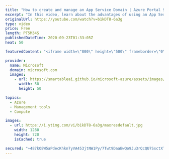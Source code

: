 ```yaml
---
title: "How to create and manage an App Service Domain | Azure Portal Series"
excerpt: "In this video, learn about the advantages of using an App Service Domain and how to create an App Service Domain using the Azure portal.   Try out these features in the Azure portal: https://portal.azure.com  Keep connected on Twitter: https://twitter.com/AzurePortal  And make sure to keep an eye on"
originalUrl: https://youtube.com/watch?v=b1kDT8-6a3g
type: video
price: Free
length: PT5M34S
publishedDateTime: 2020-09-23T01:33:05Z
heat: 50

featuredContent: "<iframe width=\"800\" height=\"500\" frameborder=\"0\" src=\"https://www.youtube.com/embed/b1kDT8-6a3g\" allow=\"accelerometer; autoplay; encrypted-media; gyroscope; picture-in-picture\" allowfullscreen></iframe>"

provider:
  name: Microsoft
  domain: microsoft.com
  images:
    - url: https://smartableai.github.io/microsoft-azure/assets/images/organizations/microsoft.com-50x50.jpg
      width: 50
      height: 50

topics:
  - Azure
  - Management tools
  - Compute

images:
  - url: https://i.ytimg.com/vi/b1kDT8-6a3g/maxresdefault.jpg
    width: 1280
    height: 720
    isCached: true

secured: "+487kO8W5aPdecKhkn7yVA453jtNW1Py/7Twt9DaaBwQo9Ju3rQcQU7SsctXTNTL2lAipcv3Gg8AJnGCGkTBkHEazUHklIXwrgphW22VNIogPVn+RVuSdWao9up3tFtRuEMN1vNo02vpLVWyq8jqBWQPg0NPbIZ1F1FLx+TuGOGYhsaSmsEDwAzNdHEOpRYQ6R1jbJOqp1FRZM4uFhxzRsA3mwA2d+o9D4xtbndVRWYYMa5VVN44UXvzQmxZh2mV+3VYjK4B1Poq+q1fU2P2X7RjkcTISdVjCLPFfisWP0+qSuaq1pfTsKc4jjoMbMtaFIxKitZanaEvLXeN0iWpXa5aVcoGZT9Se9bJwNdooJfnB2HtJDfZIjBCP0Hi9kxDJy2iwgUSFrmYCZxcE/0F+seR854DE3zQ1rSM1dFJF3w=;46BabvBpIXy6Op/ZKnXO4A=="
---
```


